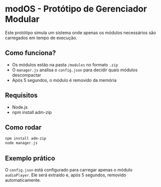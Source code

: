
# modOS - Protótipo de Gerenciador Modular

Este protótipo simula um sistema onde apenas os módulos necessários são carregados em tempo de execução.

## Como funciona?
- Os módulos estão na pasta `/modules` no formato `.zip`
- O `manager.js` analisa o `config.json` para decidir quais módulos descompactar
- Após 5 segundos, o módulo é removido da memória

## Requisitos
- Node.js
- npm install adm-zip

## Como rodar
```bash
npm install adm-zip
node manager.js
```

## Exemplo prático
O `config.json` está configurado para carregar apenas o módulo `audioPlayer`. Ele será extraído e, após 5 segundos, removido automaticamente.
